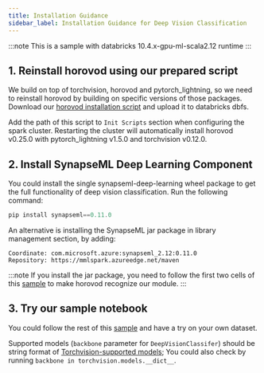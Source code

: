 ```yaml
---
title: Installation Guidance
sidebar_label: Installation Guidance for Deep Vision Classification
---
```


:::note
This is a sample with databricks 10.4.x-gpu-ml-scala2.12 runtime
:::

## 1. Reinstall horovod using our prepared script

We build on top of torchvision, horovod and pytorch_lightning, so we need to reinstall horovod by building on specific versions of those packages.
Download our [horovod installation script](https://mmlspark.blob.core.windows.net/publicwasb/horovod_installation.sh) and upload
it to databricks dbfs.

Add the path of this script to `Init Scripts` section when configuring the spark cluster.
Restarting the cluster will automatically install horovod v0.25.0 with pytorch_lightning v1.5.0 and torchvision v0.12.0.

## 2. Install SynapseML Deep Learning Component

You could install the single synapseml-deep-learning wheel package to get the full functionality of deep vision classification.
Run the following command:
```powershell
pip install synapseml==0.11.0
```

An alternative is installing the SynapseML jar package in library management section, by adding:
```
Coordinate: com.microsoft.azure:synapseml_2.12:0.11.0
Repository: https://mmlspark.azureedge.net/maven
```
:::note
If you install the jar package, you need to follow the first two cells of this [sample](./DeepLearning%20-%20Deep%20Vision%20Classification.md/#environment-setup----reinstall-horovod-based-on-new-version-of-pytorch)
to make horovod recognize our module.
:::

## 3. Try our sample notebook

You could follow the rest of this [sample](./DeepLearning%20-%20Deep%20Vision%20Classification.md) and have a try on your own dataset.

Supported models (`backbone` parameter for `DeepVisionClassifer`) should be string format of [Torchvision-supported models](https://github.com/pytorch/vision/blob/v0.12.0/torchvision/models/__init__.py);
You could also check by running `backbone in torchvision.models.__dict__`.
